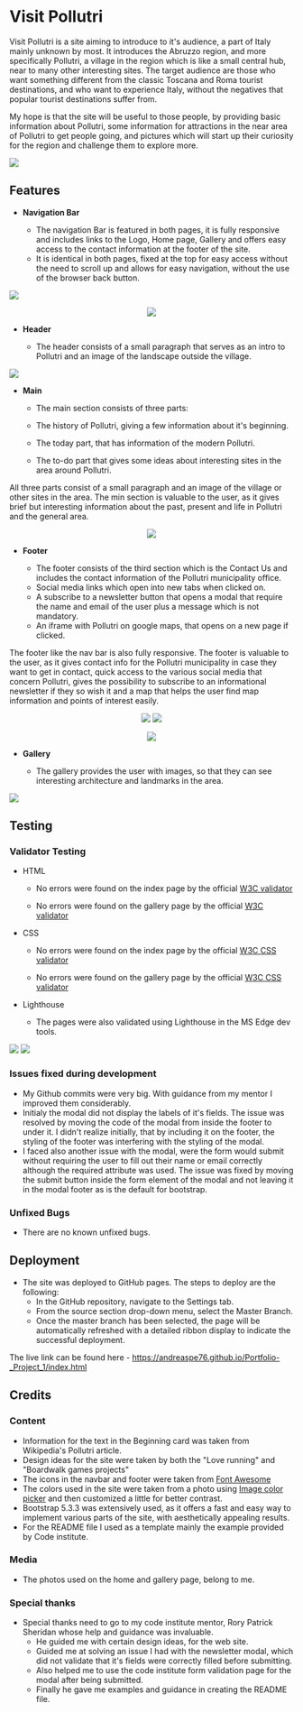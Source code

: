 # Visit Pollutri

Visit Pollutri is a site aiming to introduce to it's audience, a part of Italy mainly unknown by most. It introduces the Abruzzo region, and more specifically Pollutri, a village in the region which is like a small central hub, near to many other interesting sites. The target audience are those who want something different from the classic Toscana and Roma tourist destinations, and who want to experience Italy, without the negatives that popular tourist destinations suffer from. 

My hope is that the site will be useful to those people, by providing basic information about Pollutri, some information for attractions in the near area of Pollutri to get people going, and pictures which will start up their curiosity for the region and challenge them to explore more. 

<img src="assets/readme-images/all-devices-white-resize.png">


## Features

- __Navigation Bar__

   - The navigation Bar is featured in both pages, it is fully responsive and includes links to the Logo, Home page, Gallery and offers easy access to the contact information at the footer of the site.
   - It is identical in both pages, fixed at the top for easy access without the need to scroll up and allows for easy navigation, without the use of the browser back button.

<img src="assets/readme-images/navbar-large.png">
<p align="center">
  <img src="assets/readme-images/navbar-small.png">
</p>       


- __Header__

   - The header consists of a small paragraph that serves as an intro to Pollutri and an image of the landscape outside the village.

<img src="assets/readme-images/header.png">


- __Main__

   - The main section consists of three parts:

   - The history of Pollutri, giving a few information about it's beginning.
   - The today part, that has information of the modern Pollutri.
   - The to-do part that gives some ideas about interesting sites in the area around Pollutri.

All three parts consist of a small paragraph and an image of the village or other sites in the area.
The min section is valuable to the user, as it gives brief but interesting information about the past, present and life in Pollutri and the general area.

<p align="center">
<img src="assets/readme-images/history.png">
</p>


- __Footer__

   - The footer consists of the third section which is the Contact Us and includes the contact information of the Pollutri municipality office.
   - Social media links which open into new tabs when clicked on.
   - A subscribe to a newsletter button that opens a modal that require the name and email of the user plus a message which is not mandatory.
   - An iframe with Pollutri on google maps, that opens on a new page if clicked.

The footer like the nav bar is also fully responsive.
The footer is valuable to the user, as it gives contact info for the Pollutri municipality in case they want to get in contact, quick access to the various social media that concern Pollutri, gives the possibility to subscribe to an informational newsletter if they so wish it and a map that helps the user find map information and points of interest easily.

 <p align="center">
<img src="assets/readme-images/footer-large.png">
<img src="assets/readme-images/footer-small.png">
</p> 
<p align="center">
<img src="assets/readme-images/newsletter.png">
</p>


- __Gallery__

   - The gallery provides the user with images, so that they can see interesting architecture and landmarks in the area.

<img src="assets/readme-images/gallery.png">


## Testing

### Validator Testing

   - HTML
     - No errors were found on the index page by the official [W3C validator](https://validator.w3.org/nu/?doc=https%3A%2F%2Fandreaspe76.github.io%2FPortfolio-_Project_1%2Findex.html)

     - No errors were found on the gallery page by the official [W3C validator](https://validator.w3.org/nu/?doc=https%3A%2F%2Fandreaspe76.github.io%2FPortfolio-_Project_1%2Fgallery.html)

   - CSS
     - No errors were found on the index page by the official [W3C CSS validator](https://jigsaw.w3.org/css-validator/validator?uri=https%3A%2F%2Fandreaspe76.github.io%2FPortfolio-_Project_1%2Findex.html&profile=css3svg&usermedium=all&warning=1&vextwarning=&lang=en) 

     - No errors were found on the gallery page by the official [W3C CSS validator](https://jigsaw.w3.org/css-validator/validator?uri=https%3A%2F%2Fandreaspe76.github.io%2FPortfolio-_Project_1%2Fgallery.html&profile=css3svg&usermedium=all&warning=1&vextwarning=&lang=en) 

   - Lighthouse
     - The pages were also validated using Lighthouse in the MS Edge dev tools.

<img src="assets/readme-images/lighthouse-index.png"> 

<img src="assets/readme-images/lighthouse-gallery.png">


### Issues fixed during development

- My Github commits were very big. With guidance from my mentor I improved them considerably.
- Initialy the modal did not display the labels of it's fields. The issue was resolved by moving the code of the modal from inside the footer to under it. I didn't realize initially, that by including it on the footer, the styling of the footer was interfering with the styling of the modal.
- I faced also another issue with the modal, were the form would submit without requiring the user to fill out their name or email correctly although the required attribute was used. The issue was fixed by moving the submit button inside the form element of the modal and not leaving it in the modal footer as is the default for bootstrap.


### Unfixed Bugs

- There are no known unfixed bugs.


## Deployment

- The site was deployed to GitHub pages. The steps to deploy are the following:
   - In the GitHub repository, navigate to the Settings tab.
   - From the source section drop-down menu, select the Master Branch.
   - Once the master branch has been selected, the page will be automatically refreshed with a detailed ribbon display to indicate the successful deployment.

The live link can be found here - https://andreaspe76.github.io/Portfolio-_Project_1/index.html


## Credits 

### Content 

- Information for the text in the Beginning card was taken from Wikipedia's Pollutri article.
- Design ideas for the site were taken by both the "Love running" and "Boardwalk games projects"
- The icons in  the navbar and footer were taken from [Font Awesome](https://fontawesome.com/)
- The colors used in the site were taken from a photo using [Image color picker](https://imagecolorpicker.com/) and then customized a little for better contrast.
- Bootstrap 5.3.3 was extensively used, as it offers a fast and easy way to implement various parts of the site, with aesthetically appealing results.
- For the README file I used as a template mainly the example provided by Code institute.


### Media

- The photos used on the home and gallery page, belong to me.


### Special thanks

- Special thanks need to go to my code institute mentor, Rory Patrick Sheridan whose help and guidance was invaluable.
  - He guided me with certain design ideas, for the web site.
  - Guided me at solving an issue I had with the newsletter modal, which did not validate that it's fields were correctly filled before submitting.
  - Also helped me to use the code institute form validation page for the modal after being submitted.
  - Finally he gave me examples and guidance in creating the README file.